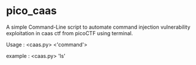 # pico_caas
A simple Command-Line script to automate command injection vulnerability exploitation in caas ctf from picoCTF using terminal.

Usage : <caas.py> <'command'>

  example : <caas.py> 'ls'
